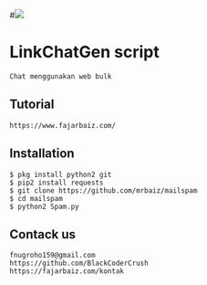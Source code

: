 #<img src="https://3.bp.blogspot.com/-xL4bTv6KRAw/XIm5kwTXqNI/AAAAAAAAAHE/JtSD00EGrSE-7l8isIjFKt9YCE5eRGgcgCLcBGAs/s320/Screenshot_2019-03-14-09-08-36.png" />

# LinkChatGen script
```
Chat menggunakan web bulk
```
## Tutorial
```
https://www.fajarbaiz.com/
```
## Installation
```
$ pkg install python2 git
$ pip2 install requests
$ git clone https://github.com/mrbaiz/mailspam
$ cd mailspam
$ python2 Spam.py
```
## Contack us
```
fnugroho159@gmail.com
https://github.com/BlackCoderCrush
https://fajarbaiz.com/kontak
```
